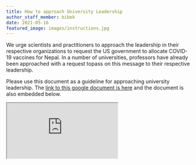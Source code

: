 ```yaml
---
title: How to approach University Leadership
author_staff_member: bibek
date: 2021-05-16
featured_image: images/instructions.jpg
---
```


We urge scientists and practitioners to approach the leadership in their respective organizations to request the US government to allocate COVID-19 vaccines for Nepal.
In a number of universities, professors have already been approached with a request topass on this message to their respective leadership.

Please use this document as a guideline for approaching university leadership. 
The [link to this google document is here](https://docs.google.com/document/d/e/2PACX-1vT2E81m6A8FuqZ919XmSEUX2ERMjU3yXpz9Zf6stOnPkNU6EqWG4ZbNlNtwcDMPwOupJfWVe9DixMjJ/pub) and the document is also embedded below.

<iframe src="https://docs.google.com/document/d/e/2PACX-1vT2E81m6A8FuqZ919XmSEUX2ERMjU3yXpz9Zf6stOnPkNU6EqWG4ZbNlNtwcDMPwOupJfWVe9DixMjJ/pub?embedded=true"></iframe>

